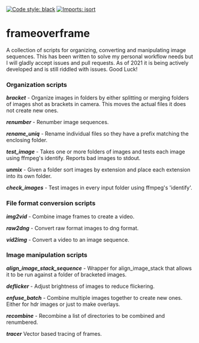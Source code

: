 
[![Code style: black](https://img.shields.io/badge/code%20style-black-000000.svg)](https://github.com/psf/black)
[![Imports: isort](https://img.shields.io/badge/%20imports-isort-%231674b1?style=flat&labelColor=ef8336)](https://pycqa.github.io/isort/)

# frameoverframe

A collection of scripts for organizing, converting and manipulating image sequences. This has been written to solve my personal workflow needs but I will gladly accept issues and pull requests. As of 2021 it is being actively developed and is still riddled with issues. Good Luck!


### Organization scripts


***bracket*** - Organize images in folders by either splitting or merging folders of images shot as brackets in camera. This moves the actual files it does not create new ones.

***renumber*** - Renumber image sequences.

***rename_uniq*** - Rename individual files so they have a prefix matching the enclosing folder.

***test_image*** - Takes one or more folders of images and tests each image using ffmpeg's identify. Reports bad images to stdout.

***unmix*** - Given a folder sort images by extension and place each extension into its own folder.

***check_images*** - Test images in every input folder using ffmpeg's 'identify'.


### File format conversion scripts

***img2vid*** - Combine image frames to create a video.

***raw2dng*** - Convert raw format images to dng format.

***vid2img*** - Convert a video to an image sequence.


### Image manipulation scripts

***align\_image\_stack_sequence*** - Wrapper for align\_image\_stack that allows it to be run against a folder of bracketed images.

***deflicker*** - Adjust brightness of images to reduce flickering.

***enfuse_batch*** - Combine multiple images together to create new ones. Either for hdr images or just to make overlays.

***recombine*** - Recombine a list of directories to be combined and renumbered.

***tracer*** Vector based tracing of frames.
